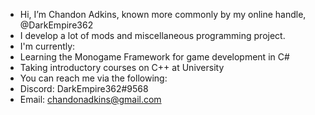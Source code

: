 - Hi, I’m Chandon Adkins, known more commonly by my online handle, @DarkEmpire362
- I develop a lot of mods and miscellaneous programming project.
- I'm currently:
-  Learning the Monogame Framework for game development in C#
-  Taking introductory courses on C++ at University
- You can reach me via the following:
-  Discord: DarkEmpire362#9568
-  Email: chandonadkins@gmail.com

<!---
DarkEmpire362/DarkEmpire362 is a ✨ special ✨ repository because its `README.md` (this file) appears on your GitHub profile.
You can click the Preview link to take a look at your changes.
--->
